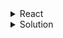 <details>
<summary>React</summary>

1. [Practical React - 3 - Toast Notifications](https://youtu.be/nX_xDBR_gqo)
1. [Code evolution - React Styled Components](https://www.youtube.com/playlist?list=PLC3y8-rFHvwgu-G08-7ovbN9EyhF_cltM)
1. [React router ver6](https://reactrouter.com/docs/en/v6/getting-started/tutorial)
1. [Docs - styled components](https://styled-components.com/)
1. [10 React Hooks Explained // Plus Build your own from Scratch](https://youtu.be/TNhaISOUy6Q)
1. [[10분 테코톡] 앨버의 리액트 렌더링 최적화](https://youtu.be/1YAWshEGU6g)
1. [github: denoland/react18-with-deno](https://github.com/denoland/react18-with-deno)
1. [github: dapi-labs/react-nice-avatar](https://github.com/dapi-labs/react-nice-avatar)
1. [NPM package - React Helmet](https://www.npmjs.com/package/react-helmet)
1. [remotion-dev/remotion](https://github.com/remotion-dev/remotion)
1. [react-hook-form 파일 다루기](https://velog.io/@alsghk9701/react-hook-form-%ED%8C%8C%EC%9D%BC-%EB%8B%A4%EB%A3%A8%EA%B8%B0)
1. [리액트가 쉬워지는 채신기술 Zustand](https://youtu.be/zNHZJ_iEMPA)
1. [Know THIS Before Learning React!](https://youtube.com/shorts/gP7pUZNCPb4?feature=share)
1. [🌶️ take - React dependency arrays are evil](https://youtube.com/shorts/trT14IkU5Lw?feature=share)
1. [Suspense in React 18: How it works, and how you can use it](https://www.pluralsight.com/blog/software-development/suspense-react-18-explained#:~:text=Suspense%20is%20the%20first%20feature,intuitive%20API%20to%20work%20with)
1. [React Suspense: 꼭 알아야되는 차세대 렌더링 방식](https://youtu.be/AdER6IdorqQ)
1. [Why React.js is taking a new direction](https://youtu.be/1LkOa7Ky2ak)

</details>

<details>
<summary>Solution</summary>

1. [AdminJS/Express/MikroORM](https://youtube.com/playlist?list=PLonvhmaBgi3M14JTD-HhzmwUxweVPWVrS)

</details>
